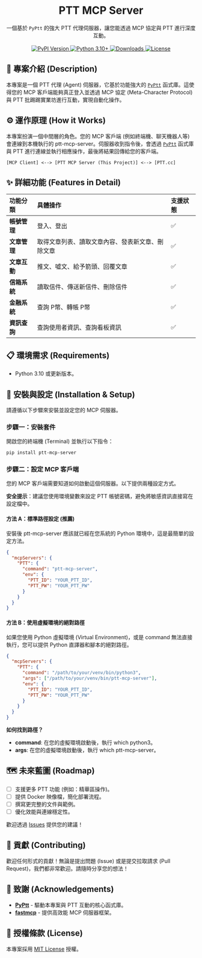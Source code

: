 <h1 align="center">PTT MCP Server</h1>

<p align="center">
一個基於 <code>PyPtt</code> 的強大 PTT 代理伺服器，讓您能透過 MCP 協定與 PTT 進行深度互動。
<br />
<br />
<a href="https://pypi.org/project/ptt-mcp-server/">
<img src="https://img.shields.io/pypi/v/ptt-mcp-server.svg" alt="PyPI Version">
</a>
<a href="https://www.python.org/downloads/">
<img src="https://img.shields.io/badge/python-3.10%2B-blue.svg" alt="Python 3.10+">
</a>
<a href="https://img.shields.io/pypi/dm/ptt-mcp-server">
<img src="https://img.shields.io/pypi/dm/ptt-mcp-server" alt="Downloads">
</a>
<a href="https://www.google.com/search?q=./LICENSE">
<img src="https://img.shields.io/badge/license-MIT-green.svg" alt="License">
</a>
</p>
</div>

## 📖 專案介紹 (Description)  
本專案是一個 PTT 代理 (Agent) 伺服器，它基於功能強大的 [`PyPtt`](https://pyptt.cc/) 函式庫。這使得您的 MCP 客戶端能夠真正登入並透過 MCP 協定 (Meta-Character Protocol) 與 PTT 批踢踢實業坊進行互動，實現自動化操作。

## ⚙️ 運作原理 (How it Works)  
本專案扮演一個中間層的角色。您的 MCP 客戶端 (例如終端機、聊天機器人等) 會連線到本機執行的 ptt-mcp-server。伺服器收到指令後，會透過 [`PyPtt`](https://pyptt.cc/) 函式庫與 PTT 進行連線並執行相應操作，最後將結果回傳給您的客戶端。

```
[MCP Client] <--> [PTT MCP Server (This Project)] <--> [PTT.cc]
```

## **✨ 詳細功能 (Features in Detail)**

| 功能分類 | 具體操作 | 支援狀態 |
| :---- | :---- | :---- |
| **帳號管理** | 登入、登出 | ✅ |
| **文章管理** | 取得文章列表、讀取文章內容、發表新文章、刪除文章 | ✅ |
| **文章互動** | 推文、噓文、給予箭頭、回覆文章 | ✅ |
| **信箱系統** | 讀取信件、傳送新信件、刪除信件 | ✅ |
| **金融系統** | 查詢 P幣、轉帳 P幣 | ✅ |
| **資訊查詢** | 查詢使用者資訊、查詢看板資訊 | ✅ |

## **📋 環境需求 (Requirements)**

* Python 3.10 或更新版本。

## **🚀 安裝與設定 (Installation & Setup)**

請遵循以下步驟來安裝並設定您的 MCP 伺服器。

### **步驟一：安裝套件**

開啟您的終端機 (Terminal) 並執行以下指令：

```bash
pip install ptt-mcp-server
```

### **步驟二：設定 MCP 客戶端**

您的 MCP 客戶端需要知道如何啟動這個伺服器。以下提供兩種設定方式。

**安全提示**：建議您使用環境變數來設定 PTT 帳號密碼，避免將敏感資訊直接寫在設定檔中。

#### **方法 A：標準路徑設定 (推薦)**

安裝後 ptt-mcp-server 應該就已經在您系統的 Python 環境中，這是最簡單的設定方法。

```json
{  
  "mcpServers": {  
    "PTT": {  
      "command": "ptt-mcp-server",  
      "env": {  
        "PTT_ID": "YOUR_PTT_ID",  
        "PTT_PW": "YOUR_PTT_PW"  
      }  
    }  
  }  
}
```

#### **方法 B：使用虛擬環境的絕對路徑**

如果您使用 Python 虛擬環境 (Virtual Environment)，或是 command 無法直接執行，您可以提供 Python 直譯器和腳本的絕對路徑。

```json
{  
  "mcpServers": {  
    "PTT": {  
      "command": "/path/to/your/venv/bin/python3",  
      "args": ["/path/to/your/venv/bin/ptt-mcp-server"],   
      "env": {  
        "PTT_ID": "YOUR_PTT_ID",  
        "PTT_PW": "YOUR_PTT_PW"  
      }  
    }  
  }  
}
```

**如何找到路徑？**

* **command**: 在您的虛擬環境啟動後，執行 which python3。  
* **args**: 在您的虛擬環境啟動後，執行 which ptt-mcp-server。

## **🗺️ 未來藍圖 (Roadmap)**

* [ ] 支援更多 PTT 功能 (例如：精華區操作)。  
* [ ] 提供 Docker 映像檔，簡化部署流程。  
* [ ] 撰寫更完整的文件與範例。  
* [ ] 優化效能與連線穩定性。

歡迎透過 [Issues](https://github.com/PyPtt/ptt_mcp_server/issues) 提供您的建議！

## **🤝 貢獻 (Contributing)**

歡迎任何形式的貢獻！無論是提出問題 (Issue) 或是提交拉取請求 (Pull Request)，我們都非常歡迎。請隨時分享您的想法！

## **🙏 致謝 (Acknowledgements)**

* [**PyPtt**](https://pyptt.cc/) \- 驅動本專案與 PTT 互動的核心函式庫。  
* [**fastmcp**](https://www.google.com/search?q=https://github.com/fastmcp/fastmcp-py) \- 提供高效能 MCP 伺服器框架。

## **📄 授權條款 (License)**

本專案採用 [MIT License](https://www.google.com/search?q=./LICENSE) 授權。
